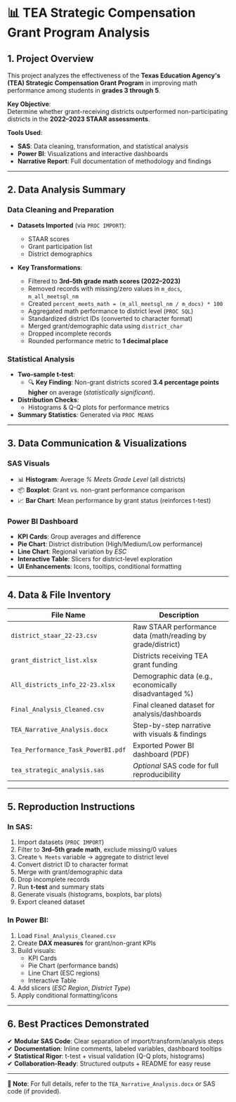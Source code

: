 # 📊 TEA Strategic Compensation Grant Program Analysis

## 1. **Project Overview**  
This project analyzes the effectiveness of the **Texas Education Agency's (TEA) Strategic Compensation Grant Program** in improving math performance among students in **grades 3 through 5**.  

**Key Objective**:  
Determine whether grant-receiving districts outperformed non-participating districts in the **2022–2023 STAAR assessments**.

**Tools Used**:  
- **SAS**: Data cleaning, transformation, and statistical analysis  
- **Power BI**: Visualizations and interactive dashboards  
- **Narrative Report**: Full documentation of methodology and findings  

---

## 2. **Data Analysis Summary**  

### **Data Cleaning and Preparation**  
- **Datasets Imported** (via `PROC IMPORT`):  
  - STAAR scores  
  - Grant participation list  
  - District demographics  

- **Key Transformations**:  
  - Filtered to **3rd–5th grade math scores (2022–2023)**  
  - Removed records with missing/zero values in `m_docs`, `m_all_meetsgl_nm`  
  - Created `percent_meets_math = (m_all_meetsgl_nm / m_docs) * 100`  
  - Aggregated math performance to district level (`PROC SQL`)  
  - Standardized district IDs (converted to character format)  
  - Merged grant/demographic data using `district_char`  
  - Dropped incomplete records  
  - Rounded performance metric to **1 decimal place**  

### **Statistical Analysis**  
- **Two-sample t-test**:  
  - 🔍 **Key Finding**: Non-grant districts scored **3.4 percentage points higher** on average (*statistically significant*).  
- **Distribution Checks**:  
  - Histograms & Q-Q plots for performance metrics  
- **Summary Statistics**: Generated via `PROC MEANS`  

---

## 3. **Data Communication & Visualizations**  

### **SAS Visuals**  
- 📊 **Histogram**: Average *% Meets Grade Level* (all districts)  
- 📦 **Boxplot**: Grant vs. non-grant performance comparison  
- 📈 **Bar Chart**: Mean performance by grant status (reinforces t-test)  

### **Power BI Dashboard**  
- **KPI Cards**: Group averages and difference  
- **Pie Chart**: District distribution (High/Medium/Low performance)  
- **Line Chart**: Regional variation by *ESC*  
- **Interactive Table**: Slicers for district-level exploration  
- **UI Enhancements**: Icons, tooltips, conditional formatting  

---

## 4. **Data & File Inventory**  

| File Name                          | Description                                                                 |
|------------------------------------|-----------------------------------------------------------------------------|
| `district_staar_22-23.csv`         | Raw STAAR performance data (math/reading by grade/district)                |
| `grant_district_list.xlsx`         | Districts receiving TEA grant funding                                      |
| `All_districts_info_22-23.xlsx`    | Demographic data (e.g., economically disadvantaged %)                      |
| `Final_Analysis_Cleaned.csv`       | Final cleaned dataset for analysis/dashboards                              |
| `TEA_Narrative_Analysis.docx`      | Step-by-step narrative with visuals & findings                             |
| `Tea_Performance_Task_PowerBI.pdf` | Exported Power BI dashboard (PDF)                                          |
| `tea_strategic_analysis.sas`       | *Optional* SAS code for full reproducibility                               |

---

## 5. **Reproduction Instructions**  

### **In SAS**:  
1. Import datasets (`PROC IMPORT`)  
2. Filter to **3rd–5th grade math**, exclude missing/0 values  
3. Create `% Meets` variable → aggregate to district level  
4. Convert district ID to character format  
5. Merge with grant/demographic data  
6. Drop incomplete records  
7. Run **t-test** and summary stats  
8. Generate visuals (histograms, boxplots, bar plots)  
9. Export cleaned dataset  

### **In Power BI**:  
1. Load `Final_Analysis_Cleaned.csv`  
2. Create **DAX measures** for grant/non-grant KPIs  
3. Build visuals:  
   - KPI Cards  
   - Pie Chart (performance bands)  
   - Line Chart (ESC regions)  
   - Interactive Table  
4. Add slicers (*ESC Region*, *District Type*)  
5. Apply conditional formatting/icons  

---

## 6. **Best Practices Demonstrated**  
✔ **Modular SAS Code**: Clear separation of import/transform/analysis steps  
✔ **Documentation**: Inline comments, labeled variables, dashboard tooltips  
✔ **Statistical Rigor**: t-test + visual validation (Q-Q plots, histograms)  
✔ **Collaboration-Ready**: Structured outputs + README for easy reuse  

---

**📌 Note**: For full details, refer to the `TEA_Narrative_Analysis.docx` or SAS code (if provided).  
